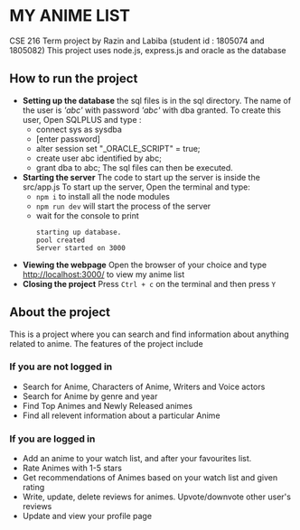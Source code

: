 # MY ANIME LIST
CSE 216 Term project by Razin and Labiba
(student id : 1805074 and 1805082)
This project uses node.js, express.js and oracle as the database

## How to run the project
+ **Setting up the database**
    the sql files is in the sql directory. The name of the user is *'abc'* with password *'abc'* with dba granted.
    To create this user, Open SQLPLUS and type :
    * connect sys as sysdba
    * [enter password]
    * alter session set "_ORACLE_SCRIPT" = true;
    * create user abc identified by abc;
    * grant dba to abc;
    The sql files can then be executed.
+ **Starting the server**
The code to start up the server is inside the src/app.js
To start up the server, Open the terminal and type:
  * `npm i` to install all the node modules
  * `npm run dev` will start the process of the server
  * wait for the console to print
    ```
    starting up database.  
    pool created  
    Server started on 3000  
    ```
+ **Viewing the webpage**
    Open the browser of your choice and type [http://localhost:3000/](http://localhost:3000/) to view my anime list
+ **Closing the project**
    Press `Ctrl + c` on the terminal and then press `Y`

## About the project
This is a project where you can search and find information about anything related to anime.
The features of the project include
### If you are not logged in
  * Search for Anime, Characters of Anime, Writers and Voice actors
  * Search for Anime by genre and year
  * Find Top Animes and Newly Released animes
  * Find all relevent information about a particular Anime
### If you are logged in
  * Add an anime to your watch list, and after your favourites list.
  * Rate Animes with 1-5 stars
  * Get recommendations of Animes based on your watch list and given rating
  * Write, update, delete reviews for animes. Upvote/downvote other user's reviews
  * Update and view your profile page

